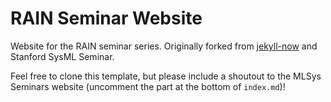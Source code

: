 # RAIN Seminar Website

Website for the RAIN seminar series. Originally forked from [jekyll-now](https://github.com/barryclark/jekyll-now) and Stanford SysML Seminar.

Feel free to clone this template, but please include a shoutout to the MLSys
Seminars website (uncomment the part at the bottom of `index.md`)!
